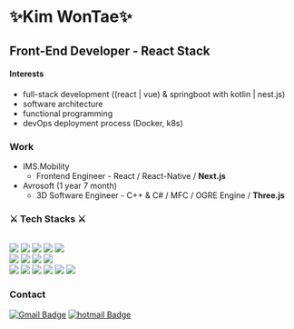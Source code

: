 <div align = "left">

# **✨Kim WonTae✨**
  
## Front-End Developer - React Stack

#### Interests

  * full-stack development ((react | vue) & springboot with kotlin | nest.js)
  * software architecture
  * functional programming
  * devOps deployment process (Docker, k8s)

### Work
  
  * IMS.Mobility
    * Frontend Engineer - React / React-Native / **Next.js**
  * Avrosoft (1 year 7 month)
    * 3D Software Engineer - C++ & C# / MFC / OGRE Engine / **Three.js**
  
<!-- ### Projects
  
  * Dev Blog - Next.js (SSG) / TypeScript / Github Page
    * https://kwt1326.github.io
   -->
### ⚔ Tech Stacks ⚔
<br>
<img src="https://img.shields.io/badge/JavaScript-F7DF1E?style=square&logo=JavaScript&logoColor=white"/>
<img src="https://img.shields.io/badge/TypeScript-3776AB?style=square&logo=TypeScript&logoColor=white"/>
<img src="https://img.shields.io/badge/Node.js-6DA55F?style=square&logo=node.js&logoColor=whitee"/>
<img src="https://img.shields.io/badge/HTML-E34F26?style=square&logo=HTML5&logoColor=white"/>
<img src="https://img.shields.io/badge/CSS-1572B6?style=square&logo=CSS3&logoColor=white"/><br>
<img src="https://img.shields.io/badge/React-61DAFB?style=square&logo=React&logoColor=white"/>
<img src="https://img.shields.io/badge/ReactNative-61DAFB?style=square&logo=React&logoColor=white"/>
<img src="https://img.shields.io/badge/Next.js-282828?style=square&logo=next.js&logoColor=white"/>
<img src="https://img.shields.io/badge/Three.js-black?style=square&logo=three.js&logoColor=white"/><br>
<img src="https://img.shields.io/badge/Webpack-3776AB?style=square&logo=webpack&logoColor=black"/>
<img src="https://img.shields.io/badge/Docker-1572B6?style=square&logo=docker&logoColor=black"/>
<img src="https://img.shields.io/badge/Vue-345652?style=square&logo=vuedotjs&logoColor=%234FC08D"/>
<img src="https://img.shields.io/badge/C++-00599C?style=square&logo=cplusplus&logoColor=white"/>
<img src="https://img.shields.io/badge/Git-F05032?style=square&logo=Git&logoColor=white"/>
<img src="https://img.shields.io/badge/OracleCloud-F05032?style=square&logo=oracle&logoColor=white"/>
<br>
  
### Contact
  
[![Gmail Badge](https://img.shields.io/badge/Gmail-d14836?style=square&logo=Gmail&logoColor=white&link=mailto:kimwontae999@gmail.com)](mailto:kimwontae999@gmail.com)
[![hotmail Badge](https://img.shields.io/badge/Outlook-0078D4?style=square&logo=microsoftoutlook&logoColor=white&link=mailto:u1326@hotmail.com)](mailto:u1326@hotmail.com)
  
</div>
